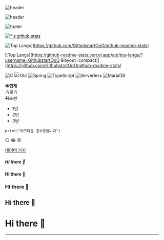 ![header](https://capsule-render.vercel.app/api?type=wave&color=auto&height=300&section=header&text=깃허브%20특강&fontSize=90)

![header](https://capsule-render.vercel.app/api?type=egg&color=auto&height=300&section=header&text=깃허브%20특강&fontSize=90)

![footer](https://capsule-render.vercel.app/api?type=egg&color=auto&height=300&section=footer&text=오우%20특강&fontSize=30)

[![*'s github stats](https://github-readme-stats.vercel.app/api?username=GithubstartOoO)](https://github.com/GithubstartOoO)

![Top Langs](https://github-readme-stats.vercel.app/api/top-langs/?username=GithubstartOoO)](https://github.com/GithubstartOoO/github-readme-stats)

![Top Langs](https://github-readme-stats.vercel.app/api/top-langs/?username=GithubstartOoO &layout=compact)](https://github.com/GithubstartOoO/github-readme-stats)

![C](https://img.shields.io/badge/-C-123456?style=flat-square&logo=C&logoColor=black)
![자바](https://img.shields.io/badge/-자바-007396?style=flat&logo=Java&logoColor=ffffff)
![Spring](https://img.shields.io/badge/-Spring-6DB33F?style=for-the-badge&logo=Spring&logoColor=white)
![TypeScript](https://img.shields.io/badge/-TypeScript-3178C6?style=flat-square&logo=TypeScript&logoColor=white)
![Serverless](https://img.shields.io/badge/-Serverless-FD5750?style=flat-square&logo=Serverless&logoColor=magenta)
![MariaDB](https://img.shields.io/badge/-MariaDB-1F305F?style=flat-square&logo=mariadb&logoColor=white)

**두껍게** <br>
*기울기* <br>
~~취소선~~ <br>
- 1번
- 2번
- 3번 <br>

```
print("마크다운 공부중입니다")
```

:smirk:
:joy:
:rage:


[네이버 가자](http://www.naver.com)
##### Hi there 👋
#### Hi there 👋
### Hi there 👋
## Hi there 👋
# Hi there 👋
---

